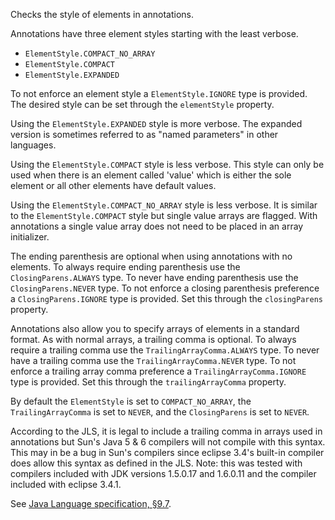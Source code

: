 Checks the style of elements in annotations.

Annotations have three element styles starting with the least verbose.

-   `ElementStyle.COMPACT_NO_ARRAY`
-   `ElementStyle.COMPACT`
-   `ElementStyle.EXPANDED`

To not enforce an element style a `ElementStyle.IGNORE` type is
provided. The desired style can be set through the `elementStyle`
property.

Using the `ElementStyle.EXPANDED` style is more verbose. The expanded
version is sometimes referred to as \"named parameters\" in other
languages.

Using the `ElementStyle.COMPACT` style is less verbose. This style can
only be used when there is an element called \'value\' which is either
the sole element or all other elements have default values.

Using the `ElementStyle.COMPACT_NO_ARRAY` style is less verbose. It is
similar to the `ElementStyle.COMPACT` style but single value arrays are
flagged. With annotations a single value array does not need to be
placed in an array initializer.

The ending parenthesis are optional when using annotations with no
elements. To always require ending parenthesis use the
`ClosingParens.ALWAYS` type. To never have ending parenthesis use the
`ClosingParens.NEVER` type. To not enforce a closing parenthesis
preference a `ClosingParens.IGNORE` type is provided. Set this through
the `closingParens` property.

Annotations also allow you to specify arrays of elements in a standard
format. As with normal arrays, a trailing comma is optional. To always
require a trailing comma use the `TrailingArrayComma.ALWAYS` type. To
never have a trailing comma use the `TrailingArrayComma.NEVER` type. To
not enforce a trailing array comma preference a
`TrailingArrayComma.IGNORE` type is provided. Set this through the
`trailingArrayComma` property.

By default the `ElementStyle` is set to `COMPACT_NO_ARRAY`, the
`TrailingArrayComma` is set to `NEVER`, and the `ClosingParens` is set
to `NEVER`.

According to the JLS, it is legal to include a trailing comma in arrays
used in annotations but Sun\'s Java 5 & 6 compilers will not compile
with this syntax. This may in be a bug in Sun\'s compilers since eclipse
3.4\'s built-in compiler does allow this syntax as defined in the JLS.
Note: this was tested with compilers included with JDK versions 1.5.0.17
and 1.6.0.11 and the compiler included with eclipse 3.4.1.

See [Java Language specification,
§9.7](https://docs.oracle.com/javase/specs/jls/se11/html/jls-9.html#jls-9.7).